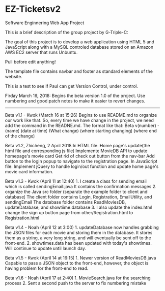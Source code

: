 
# EZ-Ticketsv2
Software Enginnering Web App Project

This is a brief description of the group project by G-Triple-C:

The goal of this project is to develop a web application using HTML 5 and JavaScript along with a MySQL controled database stored on an Amazon AWS EC2 server that runs Unbuntu.

Pull before edit anything!

The template file contains navbar and footer as standard elements of the website.

This is a test to see if Paul can get Version Control, under control.

Firday March 16, 2018: Begins the beta version 1.0 of the project. Use numbering and good patch notes to make it easier to revert changes.

------------------------------------------------------------------------------------------------------------------------------
Beta v1.1 - Kwok (March 16 at 15:26)
	Begins to use README.md to organize our work like that.
	So, every time we have change in the project, we need add the command in the READNE.md.
	The format like that:
		Beta v(number) - (name) (date at time)
			(What change)
			(where starting changing)
			(where end of the change)
	
Beta v1.2, Zhicheng, 2 April 2018
	In HTML file:
	Home page's update(the html file and corresponding js file) 
	Implemente MovieDB API to update homepage's movie card
	Get rid of check out button from the nav-bar
	Add button to the login popup to navigate to the registration page.
	In JavaScript file:
	Implement jQuery to handle login/out function and update home page's movie card information. 
	
Beta v1.3 - Kwok (April 11 at 12:40)
	1.	I create a class for sending email which is called sendingEmail.java
			It contains the confirmation messages 
	2.	organize the Java src folder (separate the example folder to client and database)
			The client folder contains Login, Registration, EmailUtility, and sendingEmail
			The database folder contains ReadMoviesDB, updateDatabase, and showtiime.database
	3.	I also update the index.html
			change the sign up button page from other/Registration.html to Registration.html
			
Beta v1.4 - Noah (April 12 at 3:00)
	1. updateDatabase now handles grabbing the JSON files for each movie and storing them in 
		the database. It stores them as a string, a very long string, and will eventually be sent
		off to the front-end.
	2. showtimes.data has been updated with today's showtimes. Will continue to update until launch
		day.
		
Beta v1.5 - Kwok (April 14 at 16:15)
	1. Newer version of ReadMoviesDB.java
		Capable to pass a JSON object to the front-end, however, the object is having problem for the front-end to read.
	
Beta v1.6 - Noah (April 17 at 2:40)
	1. MovieSearch.java for the searching process
	2. Sent a second push to the server to fix numbering mistake

